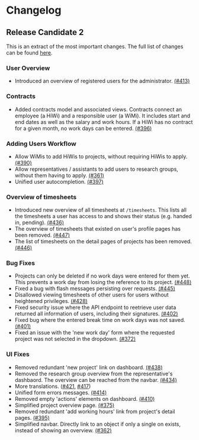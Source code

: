 # Changelog

## Release Candidate 2
This is an extract of the most important changes. The full list of changes can be found [here](https://github.com/hpi-swt2/wimi-portal/issues?q=milestone%3A%22RC+2%22+is%3Aclosed).

### User Overview
* Introduced an overview of registered users for the administrator. [(#413)](https://github.com/hpi-swt2/wimi-portal/issues/413)

### Contracts
* Added contracts model and associated views. Contracts connect an employee (a HiWi) and a responsible user (a WiMi). It includes start and end dates as well as the salary and work hours. If a HiWi has no contract for a given month, no work days can be entered. [(#396)](https://github.com/hpi-swt2/wimi-portal/issues/396)

### Adding Users Workflow
* Allow WiMis to add HiWis to projects, without requiring HiWis to apply. [(#390)](https://github.com/hpi-swt2/wimi-portal/issues/390)
* Allow representatives / assistants to add users to research groups, without them having to apply. [(#361)](https://github.com/hpi-swt2/wimi-portal/issues/361)
* Unified user autocompletion. [(#397)](https://github.com/hpi-swt2/wimi-portal/issues/397)

### Overview of timesheets
* Introduced new overview of all timesheets at `/timesheets`. This lists all the timesheets a user has access to and shows their status (e.g. handed in, pending). [(#436)](https://github.com/hpi-swt2/wimi-portal/issues/436)
* The overview of timesheets that existed on user's profile pages has been removed. [(#447)](https://github.com/hpi-swt2/wimi-portal/issues/447)
* The list of timesheets on the detail pages of projects has been removed. [(#446)](https://github.com/hpi-swt2/wimi-portal/issues/446)

### Bug Fixes
* Projects can only be deleted if no work days were entered for them yet. This prevents a work day from losing the reference to its project. [(#448)](https://github.com/hpi-swt2/wimi-portal/issues/448)
* Fixed a bug with flash messages persisting over requests. [(#445)](https://github.com/hpi-swt2/wimi-portal/issues/445)
* Disallowed viewing timesheets of other users for users without heightened privileges. [(#428)](https://github.com/hpi-swt2/wimi-portal/issues/428)
* Fixed security issue where the API endpoint to reetrieve user data returned all information of users, including their signatures. [(#402)](https://github.com/hpi-swt2/wimi-portal/issues/402)
* Fixed bug where the entered break time on work days was not saved. [(#401)](https://github.com/hpi-swt2/wimi-portal/issues/401)
* Fixed an issue with the 'new work day' form where the requested project was not selected in the dropdown. [(#372)](https://github.com/hpi-swt2/wimi-portal/issues/372)

### UI Fixes
* Removed redundant 'new project' link on dashboard. [(#438)](https://github.com/hpi-swt2/wimi-portal/issues/438)
* Removed the research group overview from the representative's dashbaord. The overview can be reached from the navbar. [(#434)](https://github.com/hpi-swt2/wimi-portal/issues/434)
* More translations. ([#421](https://github.com/hpi-swt2/wimi-portal/issues/421), [#417](https://github.com/hpi-swt2/wimi-portal/issues/417))
* Unified form errors messages. [(#414)](https://github.com/hpi-swt2/wimi-portal/issues/414)
* Removed empty 'actions' elements on dashboard. [(#410)](https://github.com/hpi-swt2/wimi-portal/issues/410)
* Simplified project overview page. [(#375)](https://github.com/hpi-swt2/wimi-portal/issues/375)
* Removed redundant 'add working hours' link from project's detail pages. [(#395)](https://github.com/hpi-swt2/wimi-portal/issues/359)
* Simplified navbar. Directly link to an object if only a single on exists, instead of showing an overview. [(#362)](https://github.com/hpi-swt2/wimi-portal/issues/362) 